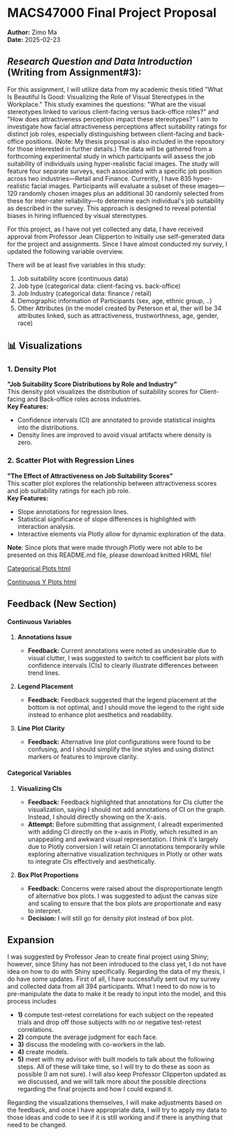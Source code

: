 # MACS47000 Final Project Proposal
**Author:** Zimo Ma  
**Date:** 2025-02-23

## *Research Question and Data Introduction* (Writing from Assignment#3):

For this assignment, I will utilize data from my academic thesis titled "What Is Beautiful Is Good: Visualizing the Role of Visual Stereotypes in the Workplace." This study examines the questions: "What are the visual stereotypes linked to various client-facing versus back-office roles?" and "How does attractiveness perception impact these stereotypes?" I aim to investigate how facial attractiveness perceptions affect suitability ratings for distinct job roles, especially distinguishing between client-facing and back-office positions. (Note: My thesis proposal is also included in the repository for those interested in further details.) The data will be gathered from a forthcoming experimental study in which participants will assess the job suitability of individuals using hyper-realistic facial images. The study will feature four separate surveys, each associated with a specific job position across two industries—Retail and Finance. Currently, I have 835 hyper-realistic facial images. Participants will evaluate a subset of these images—120 randomly chosen images plus an additional 30 randomly selected from these for inter-rater reliability—to determine each individual's job suitability as described in the survey. This approach is designed to reveal potential biases in hiring influenced by visual stereotypes.


For this project, as I have not yet collected any data, I have received approval from Professor Jean Clipperton to initially use self-generated data for the project and assignments. Since I have almost conducted my survey, I updated the following variable overview.

There will be at least five variables in this study: 
1. Job suitability score (continuous data)
2. Job type (categorical data: client-facing vs. back-office)
3. Job Industry (categorical data: finance / retail)
4. Demographic information of Participants (sex, age, ethnic group, ..)
5. Other Attributes (in the model created by Peterson et al, ther will be 34 attributes linked, such as attractiveness, trustworthness, age, gender, race)

## 📊 Visualizations

### **1. Density Plot**
**"Job Suitability Score Distributions by Role and Industry"**  
This density plot visualizes the distribution of suitability scores for Client-facing and Back-office roles across industries.  
**Key Features:**
- Confidence intervals (CI) are annotated to provide statistical insights into the distributions.
- Density lines are improved to avoid visual artifacts where density is zero.

### **2. Scatter Plot with Regression Lines**
**"The Effect of Attractiveness on Job Suitability Scores"**  
This scatter plot explores the relationship between attractiveness scores and job suitability ratings for each job role.  
**Key Features:**
- Slope annotations for regression lines.
- Statistical significance of slope differences is highlighted with interaction analysis.
- Interactive elements via Plotly allow for dynamic exploration of the data.


**Note**: Since plots that were made through Plotly were not able to be presented on this README.md file, please download knitted HRML file!


   [Categorical Plots html](https://github.com/MACS40700/assignment-3-zimoma0819/blob/main/Assignment3_CategoricalPlots.html) 

   
   [Continuous Y Plots html](https://github.com/MACS40700/assignment-3-zimoma0819/blob/main/Assignment3_ContinuousYPlots.html)

   
## Feedback (New Section)

#### Continuous Variables

1. **Annotations Issue**
   - **Feedback:** Current annotations were noted as undesirable due to visual clutter, I was suggested to switch to coefficient bar plots with confidence intervals (CIs) to clearly illustrate differences between trend lines.

2. **Legend Placement**
   - **Feedback:** Feedback suggested that the legend placement at the bottom is not optimal, and I should move the legend to the right side instead to enhance plot aesthetics and readability.

3. **Line Plot Clarity**
   - **Feedback:** Alternative line plot configurations were found to be confusing, and I should simplify the line styles and using distinct markers or features to improve clarity.

#### Categorical Variables

1. **Visualizing CIs**
   - **Feedback:** Feedback highlighted that annotations for CIs clutter the visualization, saying I should not add annotations of CI on the graph. Instead, I should directly showing on the X-axis.
   - **Attempt:** Before submitting that assignment, I alreadt experimented with adding CI directly on the x-axis in Plotly, which resulted in an unappealing and awkward visual representation. I think it's largely due to Plotly conversion I will retain CI annotations temporarily while exploring alternative visualization techniques in Plotly or other wats to integrate CIs effectively and aesthetically.

2. **Box Plot Proportions**
   - **Feedback:** Concerns were raised about the disproportionate length of alternative box plots. I was suggested to adjust the canvas size and scaling to ensure that the box plots are proportionate and easy to interpret.
   - **Decision:** I will still go for density plot instead of box plot.

## Expansion

I was suggested by Professor Jean to create final project using Shiny; however, since Shiny has not been introduced to the class yet, I do not have idea on how to do with Shiny specifically. Regarding the data of my thesis, I do have some updates. First of all, I have successfully sent out my survey and collected data from all 394 participants. What I need to do now is to pre-manipulate the data to make it be ready to input into the model, and this process includes 
   - **1)** compute test-retest correlations for each subject on the repeated trials and drop off those subjects with no or negative test-retest correlations.
   - **2)** compute the average judgment for each face.
   - **3)** discuss the modeling with co-workers in the lab.
   - **4)** create models.
   - **5)** meet with my advisor with built models to talk about the following steps.
All of these will take time, so I will try to do these as soon as possible (I am not sure). I will also keep Professor Clipperton updated as we discussed, and we will talk more about the possible directions regarding the final projects and how I could expand it.

Regarding the visualizations themselves, I will make adjustments based on the feedback, and once I have appropriate data, I will try to apply my data to those ideas and code to see if it is still working and if there is anything that need to be changed. 
